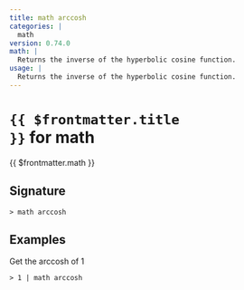 ```yaml
---
title: math arccosh
categories: |
  math
version: 0.74.0
math: |
  Returns the inverse of the hyperbolic cosine function.
usage: |
  Returns the inverse of the hyperbolic cosine function.
---
```


# <code>{{ $frontmatter.title }}</code> for math

<div class='command-title'>{{ $frontmatter.math }}</div>

## Signature

```> math arccosh ```

## Examples

Get the arccosh of 1
```shell
> 1 | math arccosh
```
